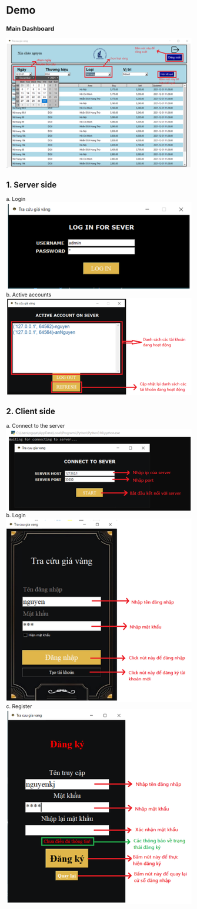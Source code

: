# Demo

### Main Dashboard
!["Trang chủ"](images/demo/dashboard.png)

## 1. Server side 
a. Login 
!["Đăng nhập"](images/demo/login_server.png)
b. Active accounts
!["Danh sách tài khoản"](images/demo/active_accounts.png)

## 2. Client side
a. Connect to the server
!["Kết nối với server](images/demo/client_connect.png)
b. Login
!["Đăng nhập"](images/demo/login_client.png)
c. Register
!["Đăng ký"](images/demo/register_client.png) 
